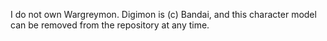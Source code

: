 I do not own Wargreymon.
Digimon is (c) Bandai, and this character model can be removed from the repository at any time.
